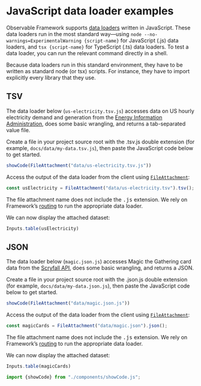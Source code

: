 # JavaScript data loader examples

Observable Framework supports [data loaders](../loaders) written in JavaScript. These data loaders run in the most standard way—using `node --no-warnings=ExperimentalWarning {script-name}` for JavaScript (.js) data loaders, and `tsx {script-name}` for TypeScript (.ts) data loaders. To test a data loader, you can run the relevant command directly in a shell.

Because data loaders run in this standard environment, they have to be written as standard node (or tsx) scripts. For instance, they have to import explicitly every library that they use.

## TSV

The data loader below (`us-electricity.tsv.js`) accesses data on US hourly electricity demand and generation from the [Energy Information Administration](https://www.eia.gov/opendata/), does some basic wrangling, and returns a tab-separated value file.

Create a file in your project source root with the .tsv.js double extension (for example, `docs/data/my-data.tsv.js`), then paste the JavaScript code below to get started.

```js
showCode(FileAttachment("data/us-electricity.tsv.js"))
```

Access the output of the data loader from the client using [`FileAttachment`](https://observablehq.com/framework/javascript/files):

```js echo
const usElectricity = FileAttachment("data/us-electricity.tsv").tsv();
```

<p class="tip">The file attachment name does not include the <tt>.js</tt> extension. We rely on Framework’s <a href="https://observablehq.com/framework/routing">routing</a> to run the appropriate data loader.

We can now display the attached dataset:

```js echo
Inputs.table(usElectricity)
```

## JSON

The data loader below (`magic.json.js`) accesses Magic the Gathering card data from the [Scryfall API](https://scryfall.com/docs/api), does some basic wrangling, and returns a JSON.

Create a file in your project source root with the .json.js double extension (for example, `docs/data/my-data.json.js`), then paste the JavaScript code below to get started.

```js
showCode(FileAttachment("data/magic.json.js"))
```

Access the output of the data loader from the client using [`FileAttachment`](https://observablehq.com/framework/javascript/files):

```js echo
const magicCards = FileAttachment("data/magic.json").json();
```

<p class="tip">The file attachment name does not include the <tt>.js</tt> extension. We rely on Framework’s <a href="https://observablehq.com/framework/routing">routing</a> to run the appropriate data loader.

We can now display the attached dataset:

```js echo
Inputs.table(magicCards)
```

```js
import {showCode} from "./components/showCode.js";
```
